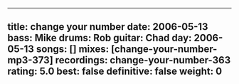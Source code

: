 
---
title: change your number
date: 2006-05-13
bass:	Mike
drums:	Rob
guitar:	Chad
day: 2006-05-13
songs: []
mixes: [change-your-number-mp3-373]
recordings: change-your-number-363
rating: 5.0
best: false
definitive: false
weight: 0
---
